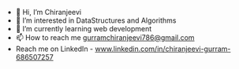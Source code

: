 - 👋 Hi, I’m Chiranjeevi
- 👀 I’m interested in DataStructures and Algorithms
- 🌱 I’m currently learning web development
- 📫 How to reach me gurramchiranjeevi786@gmail.com
- Reach me on LinkedIn - www.linkedin.com/in/chiranjeevi-gurram-686507257
<!---
Chiranjeevi549/Chiranjeevi549 is a ✨ special ✨ repository because its `README.md` (this file) appears on your GitHub profile.
You can click the Preview link to take a look at your changes.
--->
